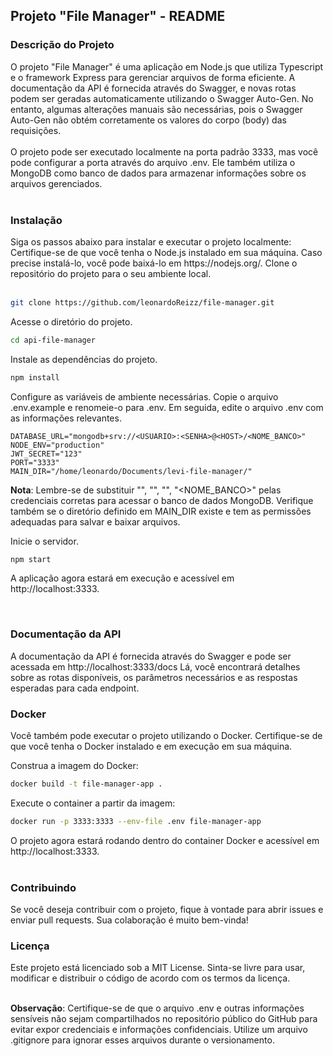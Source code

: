 <h2>Projeto "File Manager" - README</h2>


<h3>Descrição do Projeto</h3>
O projeto "File Manager" é uma aplicação em Node.js que utiliza Typescript e o framework Express para gerenciar arquivos de forma eficiente. 
A documentação da API é fornecida através do Swagger, e novas rotas podem ser geradas automaticamente utilizando o Swagger Auto-Gen. 
No entanto, algumas alterações manuais são necessárias, pois o Swagger Auto-Gen não obtém corretamente os valores do corpo (body) das requisições.
<br/>
<br/>
O projeto pode ser executado localmente na porta padrão 3333, mas você pode configurar a porta através do arquivo .env. 
Ele também utiliza o MongoDB como banco de dados para armazenar informações sobre os arquivos gerenciados.
<br/>
<br/>
<h3>Instalação</h3>
Siga os passos abaixo para instalar e executar o projeto localmente:
Certifique-se de que você tenha o Node.js instalado em sua máquina. Caso precise instalá-lo, você pode baixá-lo em https://nodejs.org/.
Clone o repositório do projeto para o seu ambiente local.
<br/>
<br/>


```bash
git clone https://github.com/leonardoReizz/file-manager.git
```
Acesse o diretório do projeto.

```bash
cd api-file-manager
```
Instale as dependências do projeto.

```bash
npm install
```
Configure as variáveis de ambiente necessárias. Copie o arquivo .env.example e renomeie-o para .env. Em seguida, edite o arquivo .env com as informações relevantes.
```ENV
DATABASE_URL="mongodb+srv://<USUARIO>:<SENHA>@<HOST>/<NOME_BANCO>"
NODE_ENV="production"
JWT_SECRET="123"
PORT="3333"
MAIN_DIR="/home/leonardo/Documents/levi-file-manager/"
```
**Nota**: Lembre-se de substituir "<USUARIO>", "<SENHA>", "<HOST>", "<NOME_BANCO>" pelas credenciais corretas para acessar o banco de dados MongoDB. Verifique também se o diretório definido em MAIN_DIR existe e tem as permissões adequadas para salvar e baixar arquivos.

Inicie o servidor.

```bash
npm start
```
A aplicação agora estará em execução e acessível em http://localhost:3333.

<br/>

<h3>Documentação da API</h3>
A documentação da API é fornecida através do Swagger e pode ser acessada em http://localhost:3333/docs Lá, você encontrará detalhes sobre as rotas disponíveis, os parâmetros necessários e as respostas esperadas para cada endpoint.

<h3>Docker</h3>
Você também pode executar o projeto utilizando o Docker. Certifique-se de que você tenha o Docker instalado e em execução em sua máquina.

Construa a imagem do Docker:

```bash
docker build -t file-manager-app .
```
Execute o container a partir da imagem:

```bash
docker run -p 3333:3333 --env-file .env file-manager-app
```
O projeto agora estará rodando dentro do container Docker e acessível em http://localhost:3333.
<br/><br/>
<h3>Contribuindo</h3>
Se você deseja contribuir com o projeto, fique à vontade para abrir issues e enviar pull requests. Sua colaboração é muito bem-vinda!

<h3>Licença</h3>
Este projeto está licenciado sob a MIT License. Sinta-se livre para usar, modificar e distribuir o código de acordo com os termos da licença.
<br/>
<br/>

**Observação**: Certifique-se de que o arquivo .env e outras informações sensíveis não sejam compartilhados no repositório público do GitHub para evitar expor credenciais e informações confidenciais. Utilize um arquivo .gitignore para ignorar esses arquivos durante o versionamento.
